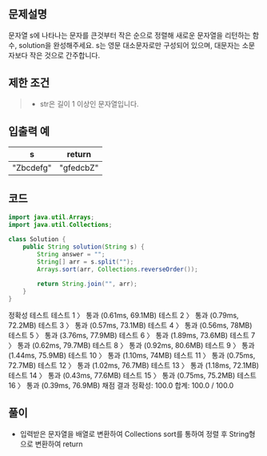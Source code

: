 ## 문제설명
>
문자열 s에 나타나는 문자를 큰것부터 작은 순으로 정렬해 새로운 문자열을 리턴하는 함수, solution을 완성해주세요.
s는 영문 대소문자로만 구성되어 있으며, 대문자는 소문자보다 작은 것으로 간주합니다.

## 제한 조건
> - str은 길이 1 이상인 문자열입니다.


## 입출력 예
>
|s|return|
|-|------|
|"Zbcdefg"|"gfedcbZ"|


## 코드
```java
import java.util.Arrays;
import java.util.Collections;

class Solution {
    public String solution(String s) {
        String answer = "";
        String[] arr = s.split("");
        Arrays.sort(arr, Collections.reverseOrder());
        
        return String.join("", arr);
    }
}
```

정확성  테스트
테스트 1 〉	통과 (0.61ms, 69.1MB)
테스트 2 〉	통과 (0.79ms, 72.2MB)
테스트 3 〉	통과 (0.57ms, 73.1MB)
테스트 4 〉	통과 (0.56ms, 78MB)
테스트 5 〉	통과 (3.76ms, 77.9MB)
테스트 6 〉	통과 (1.89ms, 73.6MB)
테스트 7 〉	통과 (0.62ms, 79.7MB)
테스트 8 〉	통과 (0.92ms, 80.6MB)
테스트 9 〉	통과 (1.44ms, 75.9MB)
테스트 10 〉	통과 (1.10ms, 74MB)
테스트 11 〉	통과 (0.75ms, 72.7MB)
테스트 12 〉	통과 (1.02ms, 76.7MB)
테스트 13 〉	통과 (1.18ms, 72.1MB)
테스트 14 〉	통과 (0.43ms, 77.6MB)
테스트 15 〉	통과 (0.75ms, 75.2MB)
테스트 16 〉	통과 (0.39ms, 76.9MB)
채점 결과
정확성: 100.0
합계: 100.0 / 100.0

## 풀이
- 입력받은 문자열을 배열로 변환하여 Collections sort를 통하여 정렬 후 String형으로 변환하여 return

